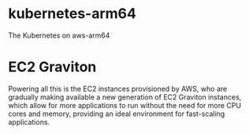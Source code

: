 # kubernetes-arm64
The Kubernetes on aws-arm64

# EC2 Graviton
Powering all this is the EC2 instances provisioned by AWS, who are gradually making available a new generation of EC2 Graviton instances,
which allow for more applications to run without the need for more CPU cores and memory, providing an ideal environment for fast-scaling applications.

